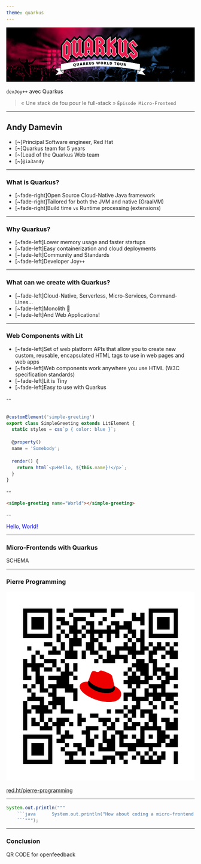 ```yaml
---
theme: quarkus
---
```

![Quarkus](deck-assets/hero_worldtour.png)  
  
`devJoy++` avec Quarkus

<div class="fragment fade-up">

> « Une stack de fou pour le full-stack »
>`Épisode Micro-Frontend`

</div>

---
  
## Andy Damevin  
  
- [~]Principal Software engineer, Red Hat  
- [~]Quarkus team for 5 years  
- [~]Lead of the Quarkus Web team  
- [~]`@ia3andy`  
  
---
  
### What is Quarkus?  
  
- [~fade-right]Open Source Cloud-Native Java framework  
- [~fade-right]Tailored for both the JVM and native (GraalVM)  
- [~fade-right]Build time `vs` Runtime processing (extensions)  
  
---
  
### Why Quarkus?  
  
- [~fade-left]Lower memory usage and faster startups  
- [~fade-left]Easy containerization and cloud deployments  
- [~fade-left]Community and Standards
- [~fade-left]Developer Joy`++`  
  
---
  
### What can we create with Quarkus?  
  
- [~fade-left]Cloud-Native, Serverless, Micro-Services, Command-Lines…  
- [~fade-left]Monolith 👻  
- [~fade-left]And Web Applications!  
  
---

### Web Components with Lit

- [~fade-left]Set of web platform APIs that allow you to create new custom, reusable, encapsulated HTML tags to use in web pages and web apps
- [~fade-left]Web components work anywhere you use HTML (W3C specification standards)
- [~fade-left]Lit is Tiny
- [~fade-left]Easy to use with Quarkus

--

```typescript

@customElement('simple-greeting')
export class SimpleGreeting extends LitElement {
  static styles = css`p { color: blue }`;

  @property()
  name = 'Somebody';

  render() {
    return html`<p>Hello, ${this.name}!</p>`;
  }
}

```

--

```html
<simple-greeting name="World"></simple-greeting>
```

--

<p style="color: blue;">Hello, World!</p>

---

### Micro-Frontends with Quarkus

SCHEMA

---

### Pierre Programming

![](deck-assets/qr-code-pierre-prog.png)<!-- .element height="100%"  -->  
  
[red.ht/pierre-programming](red.ht/pierre-programming)  


---
  
```java  
System.out.println("""  
    ```java      System.out.println("How about coding a micro-frontend now? 🤓");  
    ```""");  
```  
  
---
  
### Conclusion

QR CODE for openfeedback